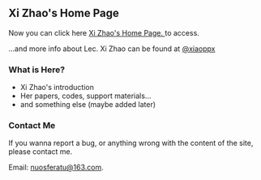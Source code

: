 ## Xi Zhao's Home Page

Now you can click here [ Xi Zhao's Home Page. ](https://xiaoppx.github.io/home.html) to access.

...and more info about Lec. Xi Zhao can be found at [ @xiaoppx ](https://github.com/xiaoppx)

### What is Here?

- Xi Zhao's introduction
- Her papers, codes, support materials...
- and something else (maybe added later)

### Contact Me

If you wanna report a bug, or anything wrong with the content of the site, please contact me.

Email: nuosferatu@163.com.
